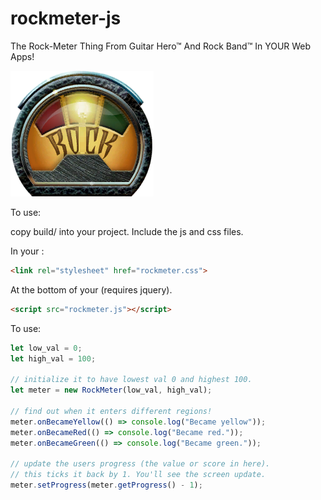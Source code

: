 # rockmeter-js
The Rock-Meter Thing From Guitar Hero™ And Rock Band™ In YOUR Web Apps!

<img src="https://github.com/jbrower95/rockmeter-js/blob/master/rockmeter/rockmeter.png?raw=true">

To use:

copy build/ into your project. Include the js and css files.

In your <head>:
```html
<link rel="stylesheet" href="rockmeter.css">
```

At the bottom of your <body> (requires jquery).
```html
<script src="rockmeter.js"></script>
```

To use:

```js
let low_val = 0;
let high_val = 100;

// initialize it to have lowest val 0 and highest 100.
let meter = new RockMeter(low_val, high_val);

// find out when it enters different regions!
meter.onBecameYellow(() => console.log("Became yellow"));
meter.onBecameRed(() => console.log("Became red."));
meter.onBecameGreen(() => console.log("Became green."));

// update the users progress (the value or score in here).
// this ticks it back by 1. You'll see the screen update.
meter.setProgress(meter.getProgress() - 1);
```
